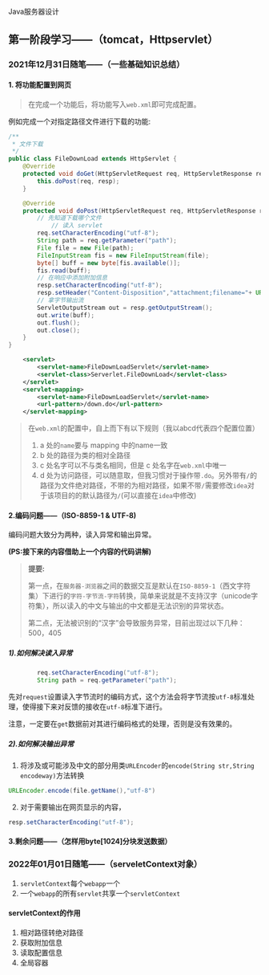 # 

Java服务器设计

## 第一阶段学习——（tomcat，Httpservlet）

### 2021年12月31日随笔——（一些基础知识总结）

#### 1. 将功能配置到网页

> 在完成一个功能后，将功能写入`web.xml`即可完成配置。

例如完成一个对指定路径文件进行下载的功能:

```java
/**
 * 文件下载
 */
public class FileDownLoad extends HttpServlet {
    @Override
    protected void doGet(HttpServletRequest req, HttpServletResponse resp) throws ServletException, IOException {
        this.doPost(req, resp);
    }

    @Override
    protected void doPost(HttpServletRequest req, HttpServletResponse resp) throws ServletException, IOException {
        // 先知道下载哪个文件
            // 读入 servlet
        req.setCharacterEncoding("utf-8");
        String path = req.getParameter("path");
        File file = new File(path);
        FileInputStream fis = new FileInputStream(file);
        byte[] buff = new byte[fis.available()];
        fis.read(buff);
        // 在响应中添加附加信息
        resp.setCharacterEncoding("utf-8");
        resp.setHeader("Content-Disposition","attachment;filename="+ URLEncoder.encode(file.getName(),"utf-8"));//这里的前置的字符串内容不可更改大小写
        // 拿字节输出流
        ServletOutputStream out = resp.getOutputStream();
        out.write(buff);
        out.flush();
        out.close();
    }
}
```

```xml
	<servlet>
        <servlet-name>FileDownLoadServlet</servlet-name>
        <servlet-class>Serverlet.FileDownLoad</servlet-class>
    </servlet>
    <servlet-mapping>
        <servlet-name>FileDownLoadServlet</servlet-name>
        <url-pattern>/down.do</url-pattern>
    </servlet-mapping>
```

> 在`web.xml`的配置中，自上而下有以下规则（我以abcd代表四个配置位置）
>
> 1. a 处的`name`要与 mapping 中的name一致
> 2. b 处的路径为类的相对全路径
> 3. c 处名字可以不与类名相同，但是 c 处名字在`web.xml`中唯一
> 4. d 处为访问路径，可以随意取，但我习惯对于操作带`.do`。另外带有`/`的路径为文件绝对路径，不带的为相对路径，如果不带`/`需要修改`idea`对于该项目的的默认路径为`/`(可以直接在`idea`中修改)

#### 2.编码问题——（ISO-8859-1 & UTF-8)

编码问题大致分为两种，读入异常和输出异常。

**(PS:接下来的内容借助上一个内容的代码讲解)**

> **提要:** 
>
> ​	第一点，在`服务器-浏览器`之间的数据交互是默认在`ISO-8859-1`（西文字符集）下进行的`字符-字节流-字符`转换，简单来说就是不支持汉字（unicode字符集），所以读入的中文与输出的中文都是无法识别的异常状态。
>
> ​	第二点，无法被识别的“汉字”会导致服务异常，目前出现过以下几种：500，405

##### 1).如何解决读入异常

```java
		req.setCharacterEncoding("utf-8");
        String path = req.getParameter("path");
```

先对`request`设置读入字节流时的编码方式，这个方法会将字节流按`utf-8`标准处理，使得接下来对反馈的接收在`utf-8`标准下进行。

注意，一定要在`get`数据前对其进行编码格式的处理，否则是没有效果的。

##### 2).如何解决输出异常

1. 将涉及或可能涉及中文的部分用类`URLEncoder`的`encode(String str,String encodeway)`方法转换

```java
URLEncoder.encode(file.getName(),"utf-8")
```

2. 对于需要输出在网页显示的内容，                                                                                                                                                                                                  

```java
resp.setCharacterEncoding("utf-8");
```

#### 3.剩余问题——（怎样用byte[1024]分块发送数据）

### 2022年01月01日随笔——（serveletContext对象）

1. `servletContext`每个`webapp`一个
2. 一个`webapp`的所有`servlet`共享一个`servletContext`

#### servletContext的作用

1. 相对路径转绝对路径
2. 获取附加信息
3. 读取配置信息
4. 全局容器



#### 
